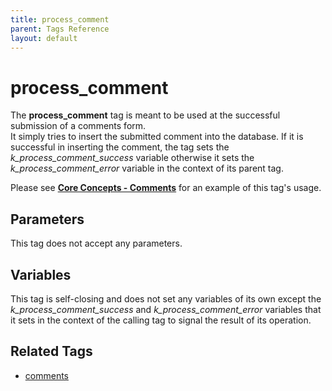 ```yaml
---
title: process_comment
parent: Tags Reference
layout: default
---
```


# process_comment

The **process\_comment** tag is meant to be used at the successful submission of a comments form.<br/>
It simply tries to insert the submitted comment into the database. If it is successful in inserting the comment, the tag sets the *k\_process\_comment\_success* variable otherwise it sets the *k\_process\_comment\_error* variable in the context of its parent tag.

Please see [**Core Concepts - Comments**](../../concepts/using-comments.html) for an example of this tag's usage.

## Parameters

This tag does not accept any parameters.

## Variables

This tag is self-closing and does not set any variables of its own except the *k\_process\_comment\_success* and *k\_process\_comment\_error* variables that it sets in the context of the calling tag to signal the result of its operation.

## Related Tags

* [comments](./comments.html)
